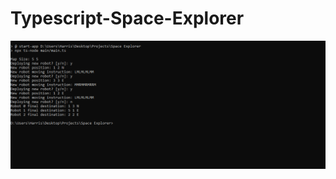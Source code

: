 # Typescript-Space-Explorer

![Alt text](/screenshots/result.PNG?raw=true "Finding shortest path greedily")
